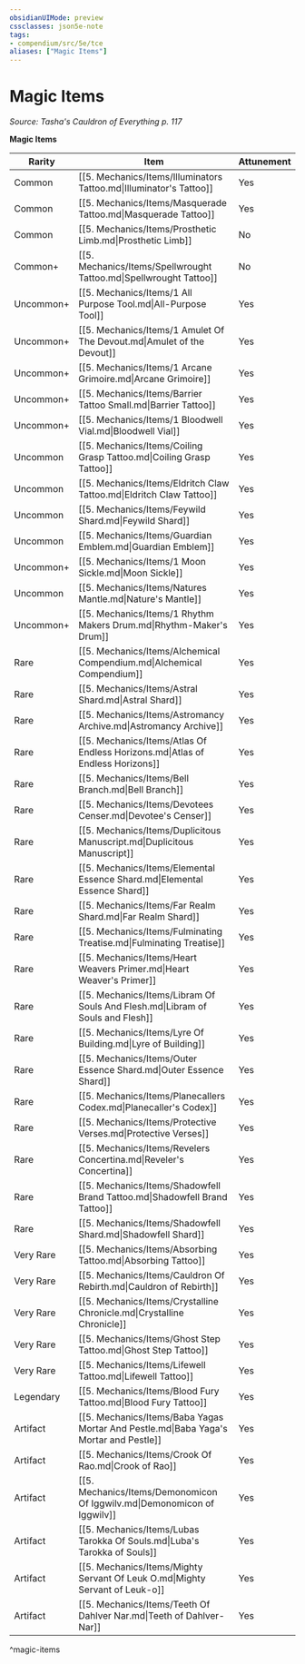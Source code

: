 ```yaml
---
obsidianUIMode: preview
cssclasses: json5e-note
tags:
- compendium/src/5e/tce
aliases: ["Magic Items"]
---
```

# Magic Items
*Source: Tasha's Cauldron of Everything p. 117* 

**Magic Items**

| Rarity | Item | Attunement |
|--------|------|------------|
| Common | [[5. Mechanics/Items/Illuminators Tattoo.md\|Illuminator's Tattoo]] | Yes |
| Common | [[5. Mechanics/Items/Masquerade Tattoo.md\|Masquerade Tattoo]] | Yes |
| Common | [[5. Mechanics/Items/Prosthetic Limb.md\|Prosthetic Limb]] | No |
| Common+ | [[5. Mechanics/Items/Spellwrought Tattoo.md\|Spellwrought Tattoo]] | No |
| Uncommon+ | [[5. Mechanics/Items/1 All Purpose Tool.md\|All-Purpose Tool]] | Yes |
| Uncommon+ | [[5. Mechanics/Items/1 Amulet Of The Devout.md\|Amulet of the Devout]] | Yes |
| Uncommon+ | [[5. Mechanics/Items/1 Arcane Grimoire.md\|Arcane Grimoire]] | Yes |
| Uncommon+ | [[5. Mechanics/Items/Barrier Tattoo Small.md\|Barrier Tattoo]] | Yes |
| Uncommon+ | [[5. Mechanics/Items/1 Bloodwell Vial.md\|Bloodwell Vial]] | Yes |
| Uncommon | [[5. Mechanics/Items/Coiling Grasp Tattoo.md\|Coiling Grasp Tattoo]] | Yes |
| Uncommon | [[5. Mechanics/Items/Eldritch Claw Tattoo.md\|Eldritch Claw Tattoo]] | Yes |
| Uncommon | [[5. Mechanics/Items/Feywild Shard.md\|Feywild Shard]] | Yes |
| Uncommon | [[5. Mechanics/Items/Guardian Emblem.md\|Guardian Emblem]] | Yes |
| Uncommon+ | [[5. Mechanics/Items/1 Moon Sickle.md\|Moon Sickle]] | Yes |
| Uncommon | [[5. Mechanics/Items/Natures Mantle.md\|Nature's Mantle]] | Yes |
| Uncommon+ | [[5. Mechanics/Items/1 Rhythm Makers Drum.md\|Rhythm-Maker's Drum]] | Yes |
| Rare | [[5. Mechanics/Items/Alchemical Compendium.md\|Alchemical Compendium]] | Yes |
| Rare | [[5. Mechanics/Items/Astral Shard.md\|Astral Shard]] | Yes |
| Rare | [[5. Mechanics/Items/Astromancy Archive.md\|Astromancy Archive]] | Yes |
| Rare | [[5. Mechanics/Items/Atlas Of Endless Horizons.md\|Atlas of Endless Horizons]] | Yes |
| Rare | [[5. Mechanics/Items/Bell Branch.md\|Bell Branch]] | Yes |
| Rare | [[5. Mechanics/Items/Devotees Censer.md\|Devotee's Censer]] | Yes |
| Rare | [[5. Mechanics/Items/Duplicitous Manuscript.md\|Duplicitous Manuscript]] | Yes |
| Rare | [[5. Mechanics/Items/Elemental Essence Shard.md\|Elemental Essence Shard]] | Yes |
| Rare | [[5. Mechanics/Items/Far Realm Shard.md\|Far Realm Shard]] | Yes |
| Rare | [[5. Mechanics/Items/Fulminating Treatise.md\|Fulminating Treatise]] | Yes |
| Rare | [[5. Mechanics/Items/Heart Weavers Primer.md\|Heart Weaver's Primer]] | Yes |
| Rare | [[5. Mechanics/Items/Libram Of Souls And Flesh.md\|Libram of Souls and Flesh]] | Yes |
| Rare | [[5. Mechanics/Items/Lyre Of Building.md\|Lyre of Building]] | Yes |
| Rare | [[5. Mechanics/Items/Outer Essence Shard.md\|Outer Essence Shard]] | Yes |
| Rare | [[5. Mechanics/Items/Planecallers Codex.md\|Planecaller's Codex]] | Yes |
| Rare | [[5. Mechanics/Items/Protective Verses.md\|Protective Verses]] | Yes |
| Rare | [[5. Mechanics/Items/Revelers Concertina.md\|Reveler's Concertina]] | Yes |
| Rare | [[5. Mechanics/Items/Shadowfell Brand Tattoo.md\|Shadowfell Brand Tattoo]] | Yes |
| Rare | [[5. Mechanics/Items/Shadowfell Shard.md\|Shadowfell Shard]] | Yes |
| Very Rare | [[5. Mechanics/Items/Absorbing Tattoo.md\|Absorbing Tattoo]] | Yes |
| Very Rare | [[5. Mechanics/Items/Cauldron Of Rebirth.md\|Cauldron of Rebirth]] | Yes |
| Very Rare | [[5. Mechanics/Items/Crystalline Chronicle.md\|Crystalline Chronicle]] | Yes |
| Very Rare | [[5. Mechanics/Items/Ghost Step Tattoo.md\|Ghost Step Tattoo]] | Yes |
| Very Rare | [[5. Mechanics/Items/Lifewell Tattoo.md\|Lifewell Tattoo]] | Yes |
| Legendary | [[5. Mechanics/Items/Blood Fury Tattoo.md\|Blood Fury Tattoo]] | Yes |
| Artifact | [[5. Mechanics/Items/Baba Yagas Mortar And Pestle.md\|Baba Yaga's Mortar and Pestle]] | Yes |
| Artifact | [[5. Mechanics/Items/Crook Of Rao.md\|Crook of Rao]] | Yes |
| Artifact | [[5. Mechanics/Items/Demonomicon Of Iggwilv.md\|Demonomicon of Iggwilv]] | Yes |
| Artifact | [[5. Mechanics/Items/Lubas Tarokka Of Souls.md\|Luba's Tarokka of Souls]] | Yes |
| Artifact | [[5. Mechanics/Items/Mighty Servant Of Leuk O.md\|Mighty Servant of Leuk-o]] | Yes |
| Artifact | [[5. Mechanics/Items/Teeth Of Dahlver Nar.md\|Teeth of Dahlver-Nar]] | Yes |
^magic-items